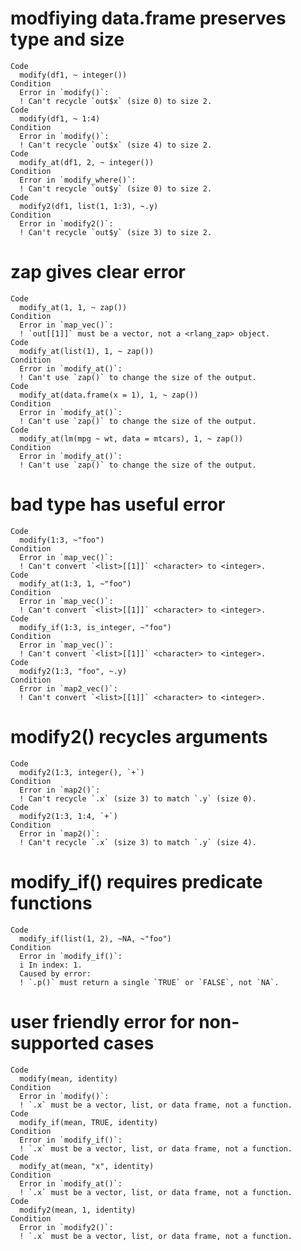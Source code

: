 # modfiying data.frame preserves type and size

    Code
      modify(df1, ~ integer())
    Condition
      Error in `modify()`:
      ! Can't recycle `out$x` (size 0) to size 2.
    Code
      modify(df1, ~ 1:4)
    Condition
      Error in `modify()`:
      ! Can't recycle `out$x` (size 4) to size 2.
    Code
      modify_at(df1, 2, ~ integer())
    Condition
      Error in `modify_where()`:
      ! Can't recycle `out$y` (size 0) to size 2.
    Code
      modify2(df1, list(1, 1:3), ~.y)
    Condition
      Error in `modify2()`:
      ! Can't recycle `out$y` (size 3) to size 2.

# zap gives clear error

    Code
      modify_at(1, 1, ~ zap())
    Condition
      Error in `map_vec()`:
      ! `out[[1]]` must be a vector, not a <rlang_zap> object.
    Code
      modify_at(list(1), 1, ~ zap())
    Condition
      Error in `modify_at()`:
      ! Can't use `zap()` to change the size of the output.
    Code
      modify_at(data.frame(x = 1), 1, ~ zap())
    Condition
      Error in `modify_at()`:
      ! Can't use `zap()` to change the size of the output.
    Code
      modify_at(lm(mpg ~ wt, data = mtcars), 1, ~ zap())
    Condition
      Error in `modify_at()`:
      ! Can't use `zap()` to change the size of the output.

# bad type has useful error

    Code
      modify(1:3, ~"foo")
    Condition
      Error in `map_vec()`:
      ! Can't convert `<list>[[1]]` <character> to <integer>.
    Code
      modify_at(1:3, 1, ~"foo")
    Condition
      Error in `map_vec()`:
      ! Can't convert `<list>[[1]]` <character> to <integer>.
    Code
      modify_if(1:3, is_integer, ~"foo")
    Condition
      Error in `map_vec()`:
      ! Can't convert `<list>[[1]]` <character> to <integer>.
    Code
      modify2(1:3, "foo", ~.y)
    Condition
      Error in `map2_vec()`:
      ! Can't convert `<list>[[1]]` <character> to <integer>.

# modify2() recycles arguments

    Code
      modify2(1:3, integer(), `+`)
    Condition
      Error in `map2()`:
      ! Can't recycle `.x` (size 3) to match `.y` (size 0).
    Code
      modify2(1:3, 1:4, `+`)
    Condition
      Error in `map2()`:
      ! Can't recycle `.x` (size 3) to match `.y` (size 4).

# modify_if() requires predicate functions

    Code
      modify_if(list(1, 2), ~NA, ~"foo")
    Condition
      Error in `modify_if()`:
      i In index: 1.
      Caused by error:
      ! `.p()` must return a single `TRUE` or `FALSE`, not `NA`.

# user friendly error for non-supported cases

    Code
      modify(mean, identity)
    Condition
      Error in `modify()`:
      ! `.x` must be a vector, list, or data frame, not a function.
    Code
      modify_if(mean, TRUE, identity)
    Condition
      Error in `modify_if()`:
      ! `.x` must be a vector, list, or data frame, not a function.
    Code
      modify_at(mean, "x", identity)
    Condition
      Error in `modify_at()`:
      ! `.x` must be a vector, list, or data frame, not a function.
    Code
      modify2(mean, 1, identity)
    Condition
      Error in `modify2()`:
      ! `.x` must be a vector, list, or data frame, not a function.

